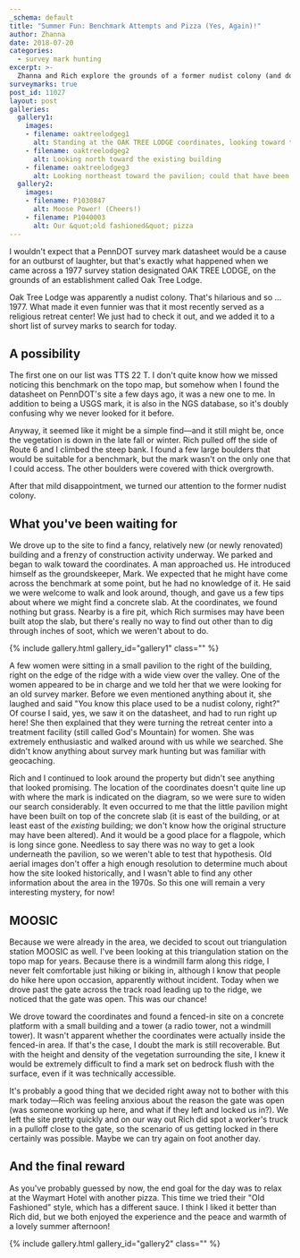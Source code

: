 ```yaml
---
_schema: default
title: "Summer Fun: Benchmark Attempts and Pizza (Yes, Again)!"
author: Zhanna
date: 2018-07-20
categories:
  - survey mark hunting
excerpt: >-
  Zhanna and Rich explore the grounds of a former nudist colony (and don't find anything exciting) ... and finish off the day with pizza.
surveymarks: true
post_id: 11027
layout: post
galleries:
  gallery1:
    images:
    - filename: oaktreelodgeg1
      alt: Standing at the OAK TREE LODGE coordinates, looking toward the fire pit.
    - filename: oaktreelodgeg2
      alt: Looking north toward the existing building   
    - filename: oaktreelodgeg3
      alt: Looking northeast toward the pavilion; could that have been the BM’s location?   
  gallery2:
    images:
    - filename: P1030847
      alt: Moose Power! (Cheers!)
    - filename: P1040003
      alt: Our &quot;old fashioned&quot; pizza                                               
---
```


I wouldn't expect that a PennDOT survey mark datasheet would be a cause for an outburst of laughter, but that's exactly what happened when we came across a 1977 survey station designated OAK TREE LODGE, on the grounds of an establishment called Oak Tree Lodge. 

Oak Tree Lodge was apparently a nudist colony. That's hilarious and so ... 1977. What made it even funnier was that it most recently served as a religious retreat center! We just had to check it out, and we added it to a short list of survey marks to search for today.

## A possibility

The first one on our list was TTS 22 T. I don't quite know how we missed noticing this benchmark on the topo map, but somehow when I found the datasheet on PennDOT's site a few days ago, it was a new one to me. In addition to being a USGS mark, it is also in the NGS database, so it's doubly confusing why we never looked for it before.

Anyway, it seemed like it might be a simple find—and it still might be, once the vegetation is down in the late fall or winter. Rich pulled off the side of Route 6 and I climbed the steep bank. I found a few large boulders that would be suitable for a benchmark, but the mark wasn't on the only one that I could access. The other boulders were covered with thick overgrowth.

After that mild disappointment, we turned our attention to the former nudist colony.

## What you've been waiting for

We drove up to the site to find a fancy, relatively new (or newly renovated) building and a frenzy of construction activity underway. We parked and began to walk toward the coordinates. A man approached us. He introduced himself as the groundskeeper, Mark. We expected that he might have come across the benchmark at some point, but he had no knowledge of it. He said we were welcome to walk and look around, though, and gave us a few tips about where we might find a concrete slab. At the coordinates, we found nothing but grass. Nearby is a fire pit, which Rich surmises may have been built atop the slab, but there's really no way to find out other than to dig through inches of soot, which we weren't about to do.

{% include gallery.html gallery_id="gallery1" class="" %}

A few women were sitting in a small pavilion to the right of the building, right on the edge of the ridge with a wide view over the valley. One of the women appeared to be in charge and we told her that we were looking for an old survey marker. Before we even mentioned anything about it, she laughed and said "You know this place used to be a nudist colony, right?" Of course I said, yes, we saw it on the datasheet, and had to run right up here! She then explained that they were turning the retreat center into a treatment facility (still called God's Mountain) for women. She was extremely enthusiastic and walked around with us while we searched. She didn't know anything about survey mark hunting but was familiar with geocaching.

Rich and I continued to look around the property but didn't see anything that looked promising. The location of the coordinates doesn't quite line up with where the mark is indicated on the diagram, so we were sure to widen our search considerably. It even occurred to me that the little pavilion might have been built on top of the concrete slab (it is east of the building, or at least east of the _existing_ building; we don't know how the original structure may have been altered). And it would be a good place for a flagpole, which is long since gone. Needless to say there was no way to get a look underneath the pavilion, so we weren't able to test that hypothesis. Old aerial images don't offer a high enough resolution to determine much about how the site looked historically, and I wasn't able to find any other information about the area in the 1970s. So this one will remain a very interesting mystery, for now!

## MOOSIC

Because we were already in the area, we decided to scout out triangulation station MOOSIC as well. I've been looking at this triangulation station on the topo map for years. Because there is a windmill farm along this ridge, I never felt comfortable just hiking or biking in, although I know that people do hike here upon occasion, apparently without incident. Today when we drove past the gate across the track road leading up to the ridge, we noticed that the gate was open. This was our chance!

We drove toward the coordinates and found a fenced-in site on a concrete platform with a small building and a tower (a radio tower, not a windmill tower). It wasn't apparent whether the coordinates were actually inside the fenced-in area. If that's the case, I doubt the mark is still recoverable. But with the height and density of the vegetation surrounding the site, I knew it would be extremely difficult to find a mark set on bedrock flush with the surface, even if it was technically accessible.

It's probably a good thing that we decided right away not to bother with this mark today—Rich was feeling anxious about the reason the gate was open (was someone working up here, and what if they left and locked us in?). We left the site pretty quickly and on our way out Rich did spot a worker's truck in a pulloff close to the gate, so the scenario of us getting locked in there certainly was possible. Maybe we can try again on foot another day.

## And the final reward

As you've probably guessed by now, the end goal for the day was to relax at the Waymart Hotel with another pizza. This time we tried their "Old Fashioned" style, which has a different sauce. I think I liked it better than Rich did, but we both enjoyed the experience and the peace and warmth of a lovely summer afternoon!

{% include gallery.html gallery_id="gallery2" class="" %}